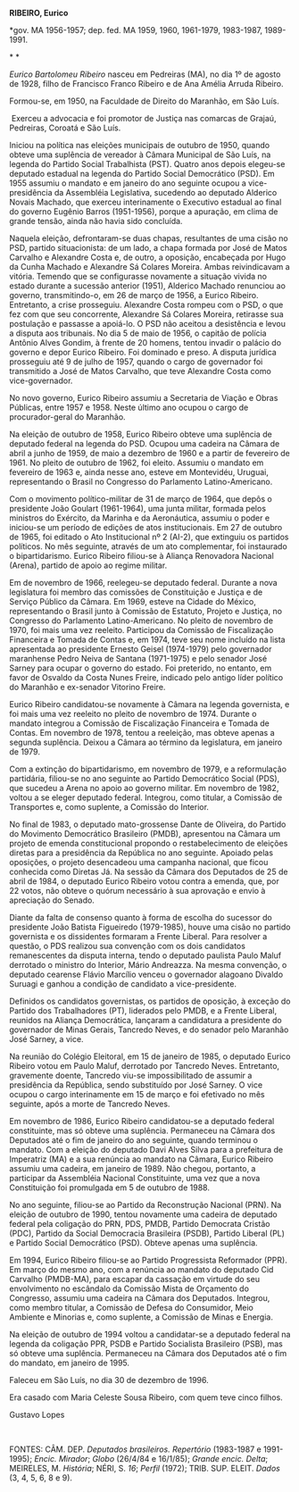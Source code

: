 **RIBEIRO, Eurico**

\*gov. MA 1956-1957; dep. fed. MA 1959, 1960, 1961-1979, 1983-1987,
1989-1991.

* *

*Eurico Bartolomeu Ribeiro* nasceu em Pedreiras (MA), no dia 1º de
agosto de 1928, filho de Francisco Franco Ribeiro e de Ana Amélia Arruda
Ribeiro.

Formou-se, em 1950, na Faculdade de Direito do Maranhão, em São Luís.

 Exerceu a advocacia e foi promotor de Justiça nas comarcas de Grajaú,
Pedreiras, Coroatá e São Luís.

Iniciou na política nas eleições municipais de outubro de 1950, quando
obteve uma suplência de vereador à Câmara Municipal de São Luís, na
legenda do Partido Social Trabalhista (PST). Quatro anos depois
elegeu-se deputado estadual na legenda do Partido Social Democrático
(PSD). Em 1955 assumiu o mandato e em janeiro do ano seguinte ocupou a
vice-presidência da Assembléia Legislativa, sucedendo ao deputado
Alderico Novais Machado, que exerceu interinamente o Executivo estadual
ao final do governo Eugênio Barros (1951-1956), porque a apuração, em
clima de grande tensão, ainda não havia sido concluída.

Naquela eleição, defrontaram-se duas chapas, resultantes de uma cisão no
PSD, partido situacionista: de um lado, a chapa formada por José de
Matos Carvalho e Alexandre Costa e, de outro, a oposição, encabeçada por
Hugo da Cunha Machado e Alexandre Sá Colares Moreira. Ambas
reivindicavam a vitória. Temendo que se configurasse novamente a
situação vivida no estado durante a sucessão anterior (1951), Alderico
Machado renunciou ao governo, transmitindo-o, em 26 de março de 1956, a
Eurico Ribeiro. Entretanto, a crise prosseguiu. Alexandre Costa rompeu
com o PSD, o que fez com que seu concorrente, Alexandre Sá Colares
Moreira, retirasse sua postulação e passasse a apoiá-lo. O PSD não
aceitou a desistência e levou a disputa aos tribunais. No dia 5 de maio
de 1956, o capitão de polícia Antônio Alves Gondim, à frente de 20
homens, tentou invadir o palácio do governo e depor Eurico Ribeiro. Foi
dominado e preso. A disputa jurídica prosseguiu até 9 de julho de 1957,
quando o cargo de governador foi transmitido a José de Matos Carvalho,
que teve Alexandre Costa como vice-governador.

No novo governo, Eurico Ribeiro assumiu a Secretaria de Viação e Obras
Públicas, entre 1957 e 1958. Neste último ano ocupou o cargo de
procurador-geral do Maranhão.

Na eleição de outubro de 1958, Eurico Ribeiro obteve uma suplência de
deputado federal na legenda do PSD. Ocupou uma cadeira na Câmara de
abril a junho de 1959, de maio a dezembro de 1960 e a partir de
fevereiro de 1961. No pleito de outubro de 1962, foi eleito. Assumiu o
mandato em fevereiro de 1963 e, ainda nesse ano, esteve em Montevidéu,
Uruguai, representando o Brasil no Congresso do Parlamento
Latino-Americano.

Com o movimento político-militar de 31 de março de 1964, que depôs o
presidente João Goulart (1961-1964), uma junta militar, formada pelos
ministros do Exército, da Marinha e da Aeronáutica, assumiu o poder e
iniciou-se um período de edições de atos institucionais. Em 27 de
outubro de 1965, foi editado o Ato Institucional nº 2 (AI-2), que
extinguiu os partidos políticos. No mês seguinte, através de um ato
complementar, foi instaurado o bipartidarismo. Eurico Ribeiro filiou-se
à Aliança Renovadora Nacional (Arena), partido de apoio ao regime
militar.

Em de novembro de 1966, reelegeu-se deputado federal. Durante a nova
legislatura foi membro das comissões de Constituição e Justiça e de
Serviço Público da Câmara. Em 1969, esteve na Cidade do México,
representando o Brasil junto à Comissão de Estatuto, Projeto e Justiça,
no Congresso do Parlamento Latino-Americano. No pleito de novembro de
1970, foi mais uma vez reeleito. Participou da Comissão de Fiscalização
Financeira e Tomada de Contas e, em 1974, teve seu nome incluído na
lista apresentada ao presidente Ernesto Geisel (1974-1979) pelo
governador maranhense Pedro Neiva de Santana (1971-1975) e pelo senador
José Sarney para ocupar o governo do estado. Foi preterido, no entanto,
em favor de Osvaldo da Costa Nunes Freire, indicado pelo antigo líder
político do Maranhão e ex-senador Vitorino Freire.

Eurico Ribeiro candidatou-se novamente à Câmara na legenda governista, e
foi mais uma vez reeleito no pleito de novembro de 1974. Durante o
mandato integrou a Comissão de Fiscalização Financeira e Tomada de
Contas. Em novembro de 1978, tentou a reeleição, mas obteve apenas a
segunda suplência. Deixou a Câmara ao término da legislatura, em janeiro
de 1979.

Com a extinção do bipartidarismo, em novembro de 1979, e a reformulação
partidária, filiou-se no ano seguinte ao Partido Democrático Social
(PDS), que sucedeu a Arena no apoio ao governo militar. Em novembro de
1982, voltou a se eleger deputado federal. Integrou, como titular, a
Comissão de Transportes e, como suplente, a Comissão do Interior.

No final de 1983, o deputado mato-grossense Dante de Oliveira, do
Partido do Movimento Democrático Brasileiro (PMDB), apresentou na Câmara
um projeto de emenda constitucional propondo o restabelecimento de
eleições diretas para a presidência da República no ano seguinte.
Apoiado pelas oposições, o projeto desencadeou uma campanha nacional,
que ficou conhecida como Diretas Já. Na sessão da Câmara dos Deputados
de 25 de abril de 1984, o deputado Eurico Ribeiro votou contra a emenda,
que, por 22 votos, não obteve o quórum necessário à sua aprovação e
envio à apreciação do Senado.

Diante da falta de consenso quanto à forma de escolha do sucessor do
presidente João Batista Figueiredo (1979-1985), houve uma cisão no
partido governista e os dissidentes formaram a Frente Liberal. Para
resolver a questão, o PDS realizou sua convenção com os dois candidatos
remanescentes da disputa interna, tendo o deputado paulista Paulo Maluf
derrotado o ministro do Interior, Mário Andreazza. Na mesma convenção, o
deputado cearense Flávio Marcílio venceu o governador alagoano Divaldo
Suruagi e ganhou a condição de candidato a vice-presidente.

Definidos os candidatos governistas, os partidos de oposição, à exceção
do Partido dos Trabalhadores (PT), liderados pelo PMDB, e a Frente
Liberal, reunidos na Aliança Democrática, lançaram a candidatura a
presidente do governador de Minas Gerais, Tancredo Neves, e do senador
pelo Maranhão José Sarney, a vice.

Na reunião do Colégio Eleitoral, em 15 de janeiro de 1985, o deputado
Eurico Ribeiro votou em Paulo Maluf, derrotado por Tancredo Neves.
Entretanto, gravemente doente, Tancredo viu-se impossibilitado de
assumir a presidência da República, sendo substituído por José Sarney. O
vice ocupou o cargo interinamente em 15 de março e foi efetivado no mês
seguinte, após a morte de Tancredo Neves.

Em novembro de 1986, Eurico Ribeiro candidatou-se a deputado federal
constituinte, mas só obteve uma suplência. Permaneceu na Câmara dos
Deputados até o fim de janeiro do ano seguinte, quando terminou o
mandato. Com a eleição do deputado Davi Alves Silva para a prefeitura de
Imperatriz (MA) e a sua renúncia ao mandato na Câmara, Eurico Ribeiro
assumiu uma cadeira, em janeiro de 1989. Não chegou, portanto, a
participar da Assembléia Nacional Constituinte, uma vez que a nova
Constituição foi promulgada em 5 de outubro de 1988.

No ano seguinte, filiou-se ao Partido da Reconstrução Nacional (PRN). Na
eleição de outubro de 1990, tentou novamente uma cadeira de deputado
federal pela coligação do PRN, PDS, PMDB, Partido Democrata Cristão
(PDC), Partido da Social Democracia Brasileira (PSDB), Partido Liberal
(PL) e Partido Social Democrático (PSD). Obteve apenas uma suplência.

Em 1994, Eurico Ribeiro filiou-se ao Partido Progressista Reformador
(PPR). Em março do mesmo ano, com a renúncia ao mandato do deputado Cid
Carvalho (PMDB-MA), para escapar da cassação em virtude do seu
envolvimento no escândalo da Comissão Mista de Orçamento do Congresso,
assumiu uma cadeira na Câmara dos Deputados. Integrou, como membro
titular, a Comissão de Defesa do Consumidor, Meio Ambiente e Minorias e,
como suplente, a Comissão de Minas e Energia.

Na eleição de outubro de 1994 voltou a candidatar-se a deputado federal
na legenda da coligação PPR, PSDB e Partido Socialista Brasileiro (PSB),
mas só obteve uma suplência. Permaneceu na Câmara dos Deputados até o
fim do mandato, em janeiro de 1995.

Faleceu em São Luís, no dia 30 de dezembro de 1996.

Era casado com Maria Celeste Sousa Ribeiro, com quem teve cinco filhos.

Gustavo Lopes

 

FONTES: CÂM. DEP. *Deputados brasileiros. Repertório* (1983-1987 e
1991-1995); *Encic. Mirador*; *Globo* (26/4/84 e 16/1/85); *Grande
encic. Delta*; MEIRELES, M. *História*; NÉRI, S. *16*; *Perfil* (1972);
TRIB. SUP. ELEIT. *Dados* (3, 4, 5, 6, 8 e 9).

 

